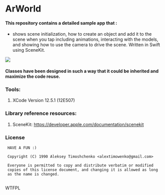 # ArWorld

#### This repository contains a detailed sample app that : 
- shows scene initialization, how to create an object and add it to the scene when you tap including animations, interacting with the models, and showing how to use the camera to drive the scene. Written in Swift using SceneKit. 

![](/assets/models.png)

#### Classes have been designed in such a way that it could be inherited and maximize the code reuse.

### Tools: 
1. XCode Version 12.5.1 (12E507)

### Library reference resources:
1. SceneKit: https://developer.apple.com/documentation/scenekit

### License
```
 HAVE A FUN :) 

 Copyright (C) 1990 Aleksey Timoshchenko <alextimowenko@gmail.com> 

 Everyone is permitted to copy and distribute verbatim or modified 
 copies of this license document, and changing it is allowed as long 
 as the name is changed. 
  
```
<a href="http://www.wtfpl.net/"><img
       src="http://www.wtfpl.net/wp-content/uploads/2012/12/wtfpl-badge-4.png"
       width="80" height="15" alt="WTFPL" /></a>

